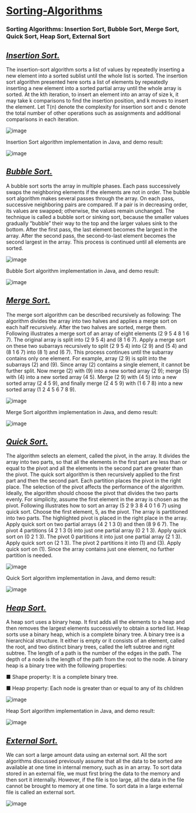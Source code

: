 # [Sorting-Algorithms](https://en.wikipedia.org/wiki/Sorting_algorithm)
### Sorting Algorithms: Insertion Sort, Bubble Sort, Merge Sort, Quick Sort, Heap Sort, External Sort

*[Insertion Sort.](https://en.wikipedia.org/wiki/Insertion_sort)*
------------------


The insertion-sort algorithm sorts a list of values by repeatedly inserting a new element into a sorted sublist until the whole list is sorted. The insertion sort algorithm presented here sorts a list of elements by repeatedly inserting a new element into a sorted partial array until the whole array is sorted. At the kth iteration, to insert an element into an array of size k, it may take k comparisons to find the insertion position, and k moves to insert the element. Let T(n) denote the complexity for insertion sort and c denote the total number of other operations such as assignments and additional comparisons in each iteration.

![image](https://user-images.githubusercontent.com/24220136/231912384-5a5c3513-553a-457b-a53a-97b02753c14d.png)

Insertion Sort algorithm implementation in Java, and demo result:

![image](https://user-images.githubusercontent.com/24220136/231912551-6f022f15-5e03-4ec2-aae9-b19bb5870351.png)

*[Bubble Sort.](https://en.wikipedia.org/wiki/Bubble_sort)*
------------------


A bubble sort sorts the array in multiple phases. Each pass successively swaps the neighboring elements if the elements are not in order. The bubble sort algorithm makes several passes through the array. On each pass, successive neighboring pairs are compared. If a pair is in decreasing order, its values are swapped; otherwise, the values remain unchanged. The technique is called a bubble sort or sinking sort, because the smaller values gradually “bubble” their way to the top and the larger values sink to the bottom. After the first pass, the last element becomes the largest in the array. After the second pass, the second-to-last element becomes the second largest in the array. This process is continued until all elements are sorted.

![image](https://user-images.githubusercontent.com/24220136/231914919-e37fb411-bdf2-4444-b88d-5d7438fd8459.png)

Bubble Sort algorithm implementation in Java, and demo result:

![image](https://user-images.githubusercontent.com/24220136/231914958-071f4081-1ad6-4ae7-ae5a-6c73ed1599c7.png)

*[Merge Sort.](https://en.wikipedia.org/wiki/Merge_sort)*
------------------

The merge sort algorithm can be described recursively as following: The algorithm divides the array into two halves and applies a merge sort on each half recursively. After the two halves are sorted, merge them. Following illustrates a merge sort of an array of eight elements (2 9 5 4 8 1 6 7). The original
array is split into (2 9 5 4) and (8 1 6 7). Apply a merge sort on these two subarrays recursively to split (2 9 5 4) into (2 9) and (5 4) and (8 1 6 7) into (8 1) and (6 7). This process continues until the subarray contains only one element. For example, array (2 9) is split into the subarrays (2) and (9). Since array (2) contains a single element, it cannot be further split. Now merge (2) with (9) into a new sorted array (2 9); merge (5) with (4) into a new sorted array (4 5). Merge (2 9) with (4 5) into a new sorted array (2 4 5 9), and finally merge (2 4 5 9) with (1 6 7 8) into a new sorted array (1 2 4 5 6 7 8 9).

![image](https://user-images.githubusercontent.com/24220136/231917762-91546175-e36f-4afb-8ba1-cf1f2cf506d9.png)

Merge Sort algorithm implementation in Java, and demo result:

![image](https://user-images.githubusercontent.com/24220136/231917835-0ae7596b-3787-4be0-854f-9d578edf0a1c.png)

*[Quick Sort.](https://en.wikipedia.org/wiki/Quicksort)*
------------------

The algorithm selects an element, called the pivot, in the array. It divides the array into two parts, so that all the elements in the first part are less than or equal to the pivot and all the elements in the second part are greater than the pivot. The quick sort algorithm is then recursively applied to the first part and then the second part. Each partition places the pivot in the right place. The selection of the pivot affects the performance of the algorithm. Ideally, the algorithm should choose the pivot that divides the two parts evenly. For simplicity, assume the first element in the array is chosen as the pivot. Following illustrates how to sort an array (5 2 9 3 8 4 0 1 6 7) using quick sort. Choose the first element, 5, as the pivot. The array is partitioned into two parts. The highlighted pivot is placed in the right place in the array. Apply quick sort on two partial arrays (4 2 1 3 0) and then (8 9 6 7). The pivot 4 partitions (4 2 1 3 0) into just one partial array
(0 2 1 3). Apply quick sort on (0 2 1 3). The pivot 0 partitions it into just one partial array (2 1 3). Apply quick sort on (2 1 3). The pivot 2 partitions it into (1) and (3). Apply quick sort on (1). Since the array contains just one element, no further partition is needed.

![image](https://user-images.githubusercontent.com/24220136/231922911-c7280ca5-c5ff-4f83-a60e-b951399e3637.png)

Quick Sort algorithm implementation in Java, and demo result:

![image](https://user-images.githubusercontent.com/24220136/231922959-5ab8fe25-5b9a-4bbe-b734-0bd87519eb6b.png)

*[Heap Sort.](https://en.wikipedia.org/wiki/Heapsort)*
------------------

A heap sort uses a binary heap. It first adds all the elements to a heap and then removes the largest elements successively to obtain a sorted list.
Heap sorts use a binary heap, which is a complete binary tree. A binary tree is a hierarchical structure. It either is empty or it consists of an element, called the root, and two distinct binary trees, called the left subtree and right subtree. The length of a path is the number of the edges in the path. The depth of a node is the length of the path from the root to the node. A binary heap is a binary tree with the following properties:

 ■ Shape property: It is a complete binary tree.
 
 ■ Heap property: Each node is greater than or equal to any of its children
 
 ![image](https://user-images.githubusercontent.com/24220136/231942052-d1423dab-499b-499e-8b9b-7c943142eac6.png)


Heap Sort algorithm implementation in Java, and demo result:

![image](https://user-images.githubusercontent.com/24220136/231941859-77f2b3b1-1689-4c8e-9d51-cc7ae240dc92.png)

*[External Sort.](https://en.wikipedia.org/wiki/External_sorting)*
------------------

We can sort a large amount data using an external sort. All the sort algorithms discussed previously assume that all the data to be sorted are available at one time in internal memory, such as in an array. To sort data stored in an external file, we must first bring the data to the memory and then sort it internally. However, if the file is too large, all the data in the file cannot be brought to memory at one time. To sort data in a large external file is called an external sort.

![image](https://user-images.githubusercontent.com/24220136/231943254-a21fa320-1315-4fc0-8c18-bbfe8173fc11.png)


